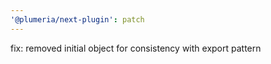 ```yaml
---
'@plumeria/next-plugin': patch
---
```


fix: removed initial object for consistency with export pattern
